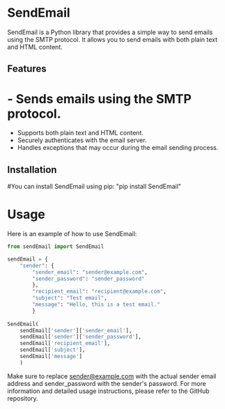 # SendEmail
                    
SendEmail is a Python library that provides a simple way to send emails using the SMTP protocol. It allows you to send emails with both plain text and HTML content.

## Features
# - Sends emails using the SMTP protocol.
- Supports both plain text and HTML content.
- Securely authenticates with the email server.
- Handles exceptions that may occur during the email sending process.

## Installation
#You can install SendEmail using pip:
"pip install SendEmail"

# Usage
Here is an example of how to use SendEmail:

```python
from sendEmail import SendEmail

sendEmail = {
    "sender": {
        "sender_email": "sender@example.com",
        "sender_password": "sender_password"
        },
        "recipient_email": "recipient@example.com",
        "subject": "Test email",
        "message": "Hello, this is a test email."
        }
        
SendEmail(
    sendEmail['sender']['sender_email'],
    sendEmail['sender']['sender_password'],
    sendEmail['recipient_email'],
    sendEmail['subject'],
    sendEmail['message']
    )
```
         
Make sure to replace sender@example.com with the actual sender email address and sender_password with the sender's password.
For more information and detailed usage instructions, please refer to the GitHub repository.
